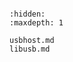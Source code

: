 <!-- usb -->

```{include} README.md
```

```{toctree}
:hidden:
:maxdepth: 1

usbhost.md
libusb.md
```
